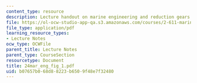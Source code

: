 ```yaml
---
content_type: resource
description: Lecture handout on marine engineering and reduction gears.
file: https://ol-ocw-studio-app-qa.s3.amazonaws.com/courses/2-611-marine-power-and-propulsion-fall-2006/b07657b068d88223b6509f48e7f32480_24mar_eng_fig_1.pdf
file_type: application/pdf
learning_resource_types:
- Lecture Notes
ocw_type: OCWFile
parent_title: Lecture Notes
parent_type: CourseSection
resourcetype: Document
title: 24mar_eng_fig_1.pdf
uid: b07657b0-68d8-8223-b650-9f48e7f32480
---
```

